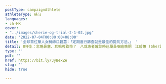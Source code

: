```yaml
---
postType: campaignAthlete
athleteType: 骑马
languages:
- zh-HK
cover:
- "../images/sherie-og-trial-2-1-02.jpg"
date: '2022-07-04T00:00:00+08:00'
title: '全球首位華人女騎師江碧蕙：「定期進行篩查就是最佳的提防方法。」 '
detail: 8杯水：忽略鼻塞、耳鳴可致命？　八成患者確診時已屬鼻咽癌晚期　江碧蕙 (Sherie) ： 20-44歲男士頭號癌症　年輕健康男女也可以是高危一族！
type: ''
pdf: ''
href: https://bit.ly/3yBexZe
slug: ''
hide: true

---
```

